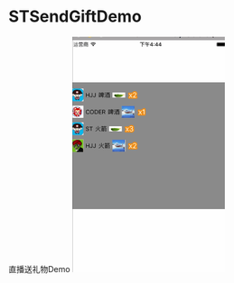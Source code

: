 # STSendGiftDemo
直播送礼物Demo
![(image)](https://github.com/CoderST/STSendGiftDemo/blob/master/demo.gif)
